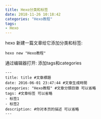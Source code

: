 ```yaml
---
title: Hexo分类和标签
date: 2018-11-26 10:18:42
categories: "Hexo教程"
tags: 
- Hexo
---
```



hexo 新建一篇文章给它添加分类和标签:

```
hexo new "Hexo教程"
```

通过编辑器打开: 添加tags和categories

```
---
title: title #文章標題
date: 2016-06-01 23:47:44 #文章生成時間
categories: "Hexo教程" #文章分類目錄 可以省略
tags: #文章标签 可以省略
- 标签1
- 标签2
description: #你对本页的描述 可以省略
---

```
